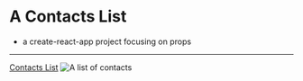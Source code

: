 # A Contacts List

- a create-react-app project focusing on props

------------------------------------------------------

[Contacts List](https://goofy-dijkstra-1c0b66.netlify.app/)
![A list of contacts](./contacts.jpg)